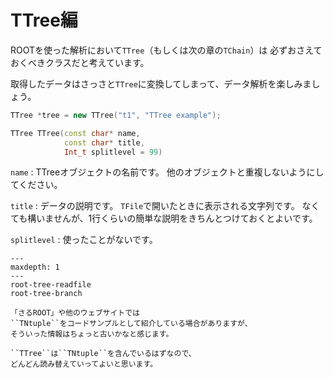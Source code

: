# TTree編

ROOTを使った解析において``TTree``（もしくは次の章の``TChain``）は
必ずおさえておくべきクラスだと考えています。

取得したデータはさっさと``TTree``に変換してしまって、データ解析を楽しみましょう。

```cpp
TTree *tree = new TTree("t1", "TTree example");
```

```cpp
TTree TTree(const char* name,
            const char* title,
            Int_t splitlevel = 99)
```

``name``
:   TTreeオブジェクトの名前です。
    他のオブジェクトと重複しないようにしてください。

``title``
:   データの説明です。
    ``TFile``で開いたときに表示される文字列です。
    なくても構いませんが、1行くらいの簡単な説明をきちんとつけておくとよいです。

``splitlevel``
:   使ったことがないです。


```{toctree}
---
maxdepth: 1
---
root-tree-readfile
root-tree-branch
```

```{note}
「さるROOT」や他のウェブサイトでは
``TNtuple``をコードサンプルとして紹介している場合がありますが、
そういった情報はちょっと古いかなと感じます。

``TTree``は``TNtuple``を含んでいるはずなので、
どんどん読み替えていってよいと思います。
```

